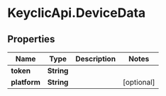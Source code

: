 # KeyclicApi.DeviceData

## Properties
Name | Type | Description | Notes
------------ | ------------- | ------------- | -------------
**token** | **String** |  | 
**platform** | **String** |  | [optional] 


